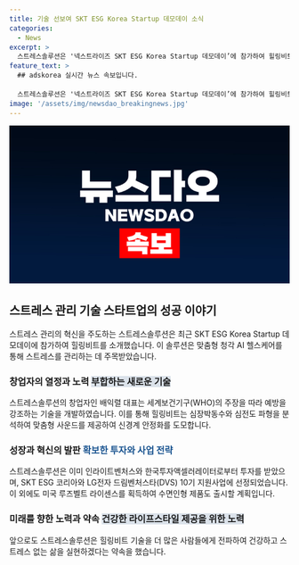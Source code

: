 ```yaml
---
title: 기술 선보여 SKT ESG Korea Startup 데모데이 소식
categories:
  - News
excerpt: >
  스트레스솔루션은 '넥스트라이즈 SKT ESG Korea Startup 데모데이’에 참가하여 힐링비트를 소개했다. 힐링비트는 개인별 스트레스를 경감시키는 맞춤형 사운드를 제공하는 앱으로, 자율 신경계 안정화에 최적화된 스마트 솔루션이다. 또한, 테디베어 수면인형 제품 출시 및 프리A 투자라운드 준비, 글로벌 시장 진출 등을 통해 혁신과 성장을 모색하고 있다. 또한, SKT ESG 코리아 스타트업 데모데이 참가를 통해 ESG 관점에서의 기술 활용을 강조하며, 앞으로도 많은 사람들에게 건강하고 스트레스 없는 삶을 제공하기 위해 계속 노력할 것이라고 강조했다.
feature_text: >
  ## adskorea 실시간 뉴스 속보입니다.

  스트레스솔루션은 '넥스트라이즈 SKT ESG Korea Startup 데모데이’에 참가하여 힐링비트를 소개했다. 힐링비트는 개인별 스트레스를 경감시키는 맞춤형 사운드를 제공하는 앱으로, 자율 신경계 안정화에 최적화된 스마트 솔루션이다. 또한, 테디베어 수면인형 제품 출시 및 프리A 투자라운드 준비, 글로벌 시장 진출 등을 통해 혁신과 성장을 모색하고 있다. 또한, SKT ESG 코리아 스타트업 데모데이 참가를 통해 ESG 관점에서의 기술 활용을 강조하며, 앞으로도 많은 사람들에게 건강하고 스트레스 없는 삶을 제공하기 위해 계속 노력할 것이라고 강조했다.
image: '/assets/img/newsdao_breakingnews.jpg'
---
```


<p><img src="/assets/img/newsdao_breakingnews.jpg" alt="adskorea 속보" /></p>

<h2 data-ke-size="size26">스트레스 관리 기술 스타트업의 성공 이야기</h2>

<p data-ke-size="size16">스트레스 관리의 혁신을 주도하는 스트레스솔루션은 최근 SKT ESG Korea Startup 데모데이에 참가하여 힐링비트를 소개했습니다. 이 솔루션은 맞춤형 청각 AI 헬스케어를 통해 스트레스를 관리하는 데 주목받았습니다.</p>

<h3>창업자의 열정과 노력 <b><span style="background-color: #21538527;">부합하는 새로운 기술</span></b></h3>

<p data-ke-size="size16">스트레스솔루션의 창업자인 배익렬 대표는 세계보건기구(WHO)의 주장을 따라 예방을 강조하는 기술을 개발하였습니다. 이를 통해 힐링비트는 심장박동수와 심전도 파형을 분석하여 맞춤형 사운드를 제공하여 신경계 안정화를 도모합니다.</p>

<h3>성장과 혁신의 발판 <b><span style="color: #1a5490;">확보한 투자와 사업 전략</span></b></h3>

<p data-ke-size="size16">스트레스솔루션은 이미 인라이트벤처스와 한국투자액셀러레이터로부터 투자를 받았으며, SKT ESG 코리아와 LG전자 드림벤처스타(DVS) 10기 지원사업에 선정되었습니다. 이 외에도 미국 루즈벨트 라이센스를 획득하여 수면인형 제품도 출시할 계획입니다.</p>

<h3>미래를 향한 노력과 약속 <b><span style="background-color: #21538527;">건강한 라이프스타일 제공을 위한 노력</span></b></h3>

<p data-ke-size="size16">앞으로도 스트레스솔루션은 힐링비트 기술을 더 많은 사람들에게 전파하여 건강하고 스트레스 없는 삶을 실현하겠다는 약속을 했습니다.</p>

